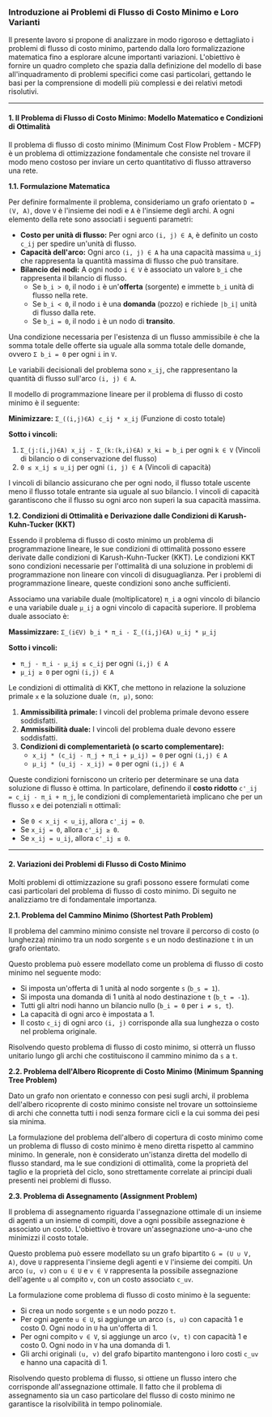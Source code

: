 ### **Introduzione ai Problemi di Flusso di Costo Minimo e Loro Varianti**

Il presente lavoro si propone di analizzare in modo rigoroso e dettagliato i problemi di flusso di costo minimo, partendo dalla loro formalizzazione matematica fino a esplorare alcune importanti variazioni. L'obiettivo è fornire un quadro completo che spazia dalla definizione del modello di base all'inquadramento di problemi specifici come casi particolari, gettando le basi per la comprensione di modelli più complessi e dei relativi metodi risolutivi.

---

#### **1. Il Problema di Flusso di Costo Minimo: Modello Matematico e Condizioni di Ottimalità**

Il problema di flusso di costo minimo (Minimum Cost Flow Problem - MCFP) è un problema di ottimizzazione fondamentale che consiste nel trovare il modo meno costoso per inviare un certo quantitativo di flusso attraverso una rete.

**1.1. Formulazione Matematica**

Per definire formalmente il problema, consideriamo un grafo orientato `D = (V, A)`, dove `V` è l'insieme dei nodi e `A` è l'insieme degli archi. A ogni elemento della rete sono associati i seguenti parametri:

*   **Costo per unità di flusso:** Per ogni arco `(i, j) ∈ A`, è definito un costo `c_ij` per spedire un'unità di flusso.
*   **Capacità dell'arco:** Ogni arco `(i, j) ∈ A` ha una capacità massima `u_ij` che rappresenta la quantità massima di flusso che può transitare.
*   **Bilancio dei nodi:** A ogni nodo `i ∈ V` è associato un valore `b_i` che rappresenta il bilancio di flusso.
    *   Se `b_i > 0`, il nodo `i` è un'**offerta** (sorgente) e immette `b_i` unità di flusso nella rete.
    *   Se `b_i < 0`, il nodo `i` è una **domanda** (pozzo) e richiede `|b_i|` unità di flusso dalla rete.
    *   Se `b_i = 0`, il nodo `i` è un nodo di **transito**.

Una condizione necessaria per l'esistenza di un flusso ammissibile è che la somma totale delle offerte sia uguale alla somma totale delle domande, ovvero `Σ b_i = 0` per ogni `i` in `V`.

Le variabili decisionali del problema sono `x_ij`, che rappresentano la quantità di flusso sull'arco `(i, j) ∈ A`.

Il modello di programmazione lineare per il problema di flusso di costo minimo è il seguente:

**Minimizzare:**
`Σ_((i,j)∈A) c_ij * x_ij` (Funzione di costo totale)

**Sotto i vincoli:**
1.  `Σ_(j:(i,j)∈A) x_ij - Σ_(k:(k,i)∈A) x_ki = b_i` per ogni `k ∈ V` (Vincoli di bilancio o di conservazione del flusso)
2.  `0 ≤ x_ij ≤ u_ij` per ogni `(i, j) ∈ A` (Vincoli di capacità)

I vincoli di bilancio assicurano che per ogni nodo, il flusso totale uscente meno il flusso totale entrante sia uguale al suo bilancio. I vincoli di capacità garantiscono che il flusso su ogni arco non superi la sua capacità massima.

**1.2. Condizioni di Ottimalità e Derivazione dalle Condizioni di Karush-Kuhn-Tucker (KKT)**

Essendo il problema di flusso di costo minimo un problema di programmazione lineare, le sue condizioni di ottimalità possono essere derivate dalle condizioni di Karush-Kuhn-Tucker (KKT). Le condizioni KKT sono condizioni necessarie per l'ottimalità di una soluzione in problemi di programmazione non lineare con vincoli di disuguaglianza. Per i problemi di programmazione lineare, queste condizioni sono anche sufficienti.

Associamo una variabile duale (moltiplicatore) `π_i` a ogni vincolo di bilancio e una variabile duale `μ_ij` a ogni vincolo di capacità superiore. Il problema duale associato è:

**Massimizzare:**
`Σ_(i∈V) b_i * π_i - Σ_((i,j)∈A) u_ij * μ_ij`

**Sotto i vincoli:**
*   `π_j - π_i - μ_ij ≤ c_ij` per ogni `(i,j) ∈ A`
*   `μ_ij ≥ 0` per ogni `(i,j) ∈ A`

Le condizioni di ottimalità di KKT, che mettono in relazione la soluzione primale `x` e la soluzione duale `(π, μ)`, sono:

1.  **Ammissibilità primale:** I vincoli del problema primale devono essere soddisfatti.
2.  **Ammissibilità duale:** I vincoli del problema duale devono essere soddisfatti.
3.  **Condizioni di complementarietà (o scarto complementare):**
    *   `x_ij * (c_ij - π_j + π_i + μ_ij) = 0` per ogni `(i,j) ∈ A`
    *   `μ_ij * (u_ij - x_ij) = 0` per ogni `(i,j) ∈ A`

Queste condizioni forniscono un criterio per determinare se una data soluzione di flusso è ottima. In particolare, definendo il **costo ridotto** `c'_ij = c_ij - π_i + π_j`, le condizioni di complementarietà implicano che per un flusso `x` e dei potenziali `π` ottimali:

*   Se `0 < x_ij < u_ij`, allora `c'_ij = 0`.
*   Se `x_ij = 0`, allora `c'_ij ≥ 0`.
*   Se `x_ij = u_ij`, allora `c'_ij ≤ 0`.

---

#### **2. Variazioni dei Problemi di Flusso di Costo Minimo**

Molti problemi di ottimizzazione su grafi possono essere formulati come casi particolari del problema di flusso di costo minimo. Di seguito ne analizziamo tre di fondamentale importanza.

**2.1. Problema del Cammino Minimo (Shortest Path Problem)**

Il problema del cammino minimo consiste nel trovare il percorso di costo (o lunghezza) minimo tra un nodo sorgente `s` e un nodo destinazione `t` in un grafo orientato.

Questo problema può essere modellato come un problema di flusso di costo minimo nel seguente modo:

*   Si imposta un'offerta di 1 unità al nodo sorgente `s` (`b_s = 1`).
*   Si imposta una domanda di 1 unità al nodo destinazione `t` (`b_t = -1`).
*   Tutti gli altri nodi hanno un bilancio nullo (`b_i = 0` per `i ≠ s, t`).
*   La capacità di ogni arco è impostata a 1.
*   Il costo `c_ij` di ogni arco `(i, j)` corrisponde alla sua lunghezza o costo nel problema originale.

Risolvendo questo problema di flusso di costo minimo, si otterrà un flusso unitario lungo gli archi che costituiscono il cammino minimo da `s` a `t`.

**2.2. Problema dell'Albero Ricoprente di Costo Minimo (Minimum Spanning Tree Problem)**

Dato un grafo non orientato e connesso con pesi sugli archi, il problema dell'albero ricoprente di costo minimo consiste nel trovare un sottoinsieme di archi che connetta tutti i nodi senza formare cicli e la cui somma dei pesi sia minima.

La formulazione del problema dell'albero di copertura di costo minimo come un problema di flusso di costo minimo è meno diretta rispetto al cammino minimo. In generale, non è considerato un'istanza diretta del modello di flusso standard, ma le sue condizioni di ottimalità, come la proprietà del taglio e la proprietà del ciclo, sono strettamente correlate ai principi duali presenti nei problemi di flusso.

**2.3. Problema di Assegnamento (Assignment Problem)**

Il problema di assegnamento riguarda l'assegnazione ottimale di un insieme di agenti a un insieme di compiti, dove a ogni possibile assegnazione è associato un costo. L'obiettivo è trovare un'assegnazione uno-a-uno che minimizzi il costo totale.

Questo problema può essere modellato su un grafo bipartito `G = (U ∪ V, A)`, dove `U` rappresenta l'insieme degli agenti e `V` l'insieme dei compiti. Un arco `(u, v)` con `u ∈ U` e `v ∈ V` rappresenta la possibile assegnazione dell'agente `u` al compito `v`, con un costo associato `c_uv`.

La formulazione come problema di flusso di costo minimo è la seguente:

*   Si crea un nodo sorgente `s` e un nodo pozzo `t`.
*   Per ogni agente `u ∈ U`, si aggiunge un arco `(s, u)` con capacità 1 e costo 0. Ogni nodo in `U` ha un'offerta di 1.
*   Per ogni compito `v ∈ V`, si aggiunge un arco `(v, t)` con capacità 1 e costo 0. Ogni nodo in `V` ha una domanda di 1.
*   Gli archi originali `(u, v)` del grafo bipartito mantengono i loro costi `c_uv` e hanno una capacità di 1.

Risolvendo questo problema di flusso, si ottiene un flusso intero che corrisponde all'assegnazione ottimale. Il fatto che il problema di assegnamento sia un caso particolare del flusso di costo minimo ne garantisce la risolvibilità in tempo polinomiale.